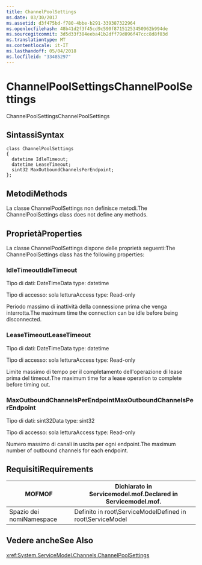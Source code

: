 ```yaml
---
title: ChannelPoolSettings
ms.date: 03/30/2017
ms.assetid: d3f475bd-f780-4bbe-b291-339387322964
ms.openlocfilehash: 48b41d2f3f45cd9c590f87151253450962b994de
ms.sourcegitcommit: 3d5d33f384eeba41b2dff79d096f47ccc8d8f03d
ms.translationtype: MT
ms.contentlocale: it-IT
ms.lasthandoff: 05/04/2018
ms.locfileid: "33485297"
---
```

# <a name="channelpoolsettings"></a><span data-ttu-id="748ac-102">ChannelPoolSettings</span><span class="sxs-lookup"><span data-stu-id="748ac-102">ChannelPoolSettings</span></span>
<span data-ttu-id="748ac-103">ChannelPoolSettings</span><span class="sxs-lookup"><span data-stu-id="748ac-103">ChannelPoolSettings</span></span>  
  
## <a name="syntax"></a><span data-ttu-id="748ac-104">Sintassi</span><span class="sxs-lookup"><span data-stu-id="748ac-104">Syntax</span></span>  
  
```  
class ChannelPoolSettings  
{  
  datetime IdleTimeout;  
  datetime LeaseTimeout;  
  sint32 MaxOutboundChannelsPerEndpoint;  
};  
```  
  
## <a name="methods"></a><span data-ttu-id="748ac-105">Metodi</span><span class="sxs-lookup"><span data-stu-id="748ac-105">Methods</span></span>  
 <span data-ttu-id="748ac-106">La classe ChannelPoolSettings non definisce metodi.</span><span class="sxs-lookup"><span data-stu-id="748ac-106">The ChannelPoolSettings class does not define any methods.</span></span>  
  
## <a name="properties"></a><span data-ttu-id="748ac-107">Proprietà</span><span class="sxs-lookup"><span data-stu-id="748ac-107">Properties</span></span>  
 <span data-ttu-id="748ac-108">La classe ChannelPoolSettings dispone delle proprietà seguenti:</span><span class="sxs-lookup"><span data-stu-id="748ac-108">The ChannelPoolSettings class has the following properties:</span></span>  
  
### <a name="idletimeout"></a><span data-ttu-id="748ac-109">IdleTimeout</span><span class="sxs-lookup"><span data-stu-id="748ac-109">IdleTimeout</span></span>  
 <span data-ttu-id="748ac-110">Tipo di dati: DateTime</span><span class="sxs-lookup"><span data-stu-id="748ac-110">Data type: datetime</span></span>  
  
 <span data-ttu-id="748ac-111">Tipo di accesso: sola lettura</span><span class="sxs-lookup"><span data-stu-id="748ac-111">Access type: Read-only</span></span>  
  
 <span data-ttu-id="748ac-112">Periodo massimo di inattività della connessione prima che venga interrotta.</span><span class="sxs-lookup"><span data-stu-id="748ac-112">The maximum time the connection can be idle before being disconnected.</span></span>  
  
### <a name="leasetimeout"></a><span data-ttu-id="748ac-113">LeaseTimeout</span><span class="sxs-lookup"><span data-stu-id="748ac-113">LeaseTimeout</span></span>  
 <span data-ttu-id="748ac-114">Tipo di dati: DateTime</span><span class="sxs-lookup"><span data-stu-id="748ac-114">Data type: datetime</span></span>  
  
 <span data-ttu-id="748ac-115">Tipo di accesso: sola lettura</span><span class="sxs-lookup"><span data-stu-id="748ac-115">Access type: Read-only</span></span>  
  
 <span data-ttu-id="748ac-116">Limite massimo di tempo per il completamento dell'operazione di lease prima del timeout.</span><span class="sxs-lookup"><span data-stu-id="748ac-116">The maximum time for a lease operation to complete before timing out.</span></span>  
  
### <a name="maxoutboundchannelsperendpoint"></a><span data-ttu-id="748ac-117">MaxOutboundChannelsPerEndpoint</span><span class="sxs-lookup"><span data-stu-id="748ac-117">MaxOutboundChannelsPerEndpoint</span></span>  
 <span data-ttu-id="748ac-118">Tipo di dati: sint32</span><span class="sxs-lookup"><span data-stu-id="748ac-118">Data type: sint32</span></span>  
  
 <span data-ttu-id="748ac-119">Tipo di accesso: sola lettura</span><span class="sxs-lookup"><span data-stu-id="748ac-119">Access type: Read-only</span></span>  
  
 <span data-ttu-id="748ac-120">Numero massimo di canali in uscita per ogni endpoint.</span><span class="sxs-lookup"><span data-stu-id="748ac-120">The maximum number of outbound channels for each endpoint.</span></span>  
  
## <a name="requirements"></a><span data-ttu-id="748ac-121">Requisiti</span><span class="sxs-lookup"><span data-stu-id="748ac-121">Requirements</span></span>  
  
|<span data-ttu-id="748ac-122">MOF</span><span class="sxs-lookup"><span data-stu-id="748ac-122">MOF</span></span>|<span data-ttu-id="748ac-123">Dichiarato in Servicemodel.mof.</span><span class="sxs-lookup"><span data-stu-id="748ac-123">Declared in Servicemodel.mof.</span></span>|  
|---------|-----------------------------------|  
|<span data-ttu-id="748ac-124">Spazio dei nomi</span><span class="sxs-lookup"><span data-stu-id="748ac-124">Namespace</span></span>|<span data-ttu-id="748ac-125">Definito in root\ServiceModel</span><span class="sxs-lookup"><span data-stu-id="748ac-125">Defined in root\ServiceModel</span></span>|  
  
## <a name="see-also"></a><span data-ttu-id="748ac-126">Vedere anche</span><span class="sxs-lookup"><span data-stu-id="748ac-126">See Also</span></span>  
 <xref:System.ServiceModel.Channels.ChannelPoolSettings>
